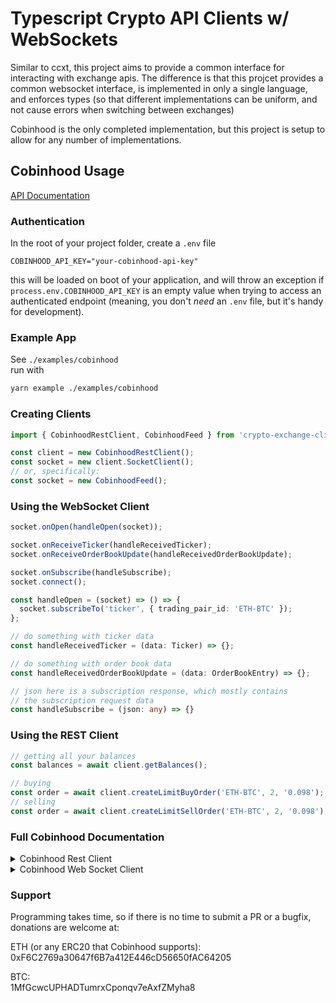 # Typescript Crypto API Clients w/ WebSockets

Similar to ccxt, this project aims to provide a common interface for interacting with exchange apis. The difference is that this projcet provides a common websocket interface, is implemented in only a single language, and enforces types (so that different implementations can be uniform, and not cause errors when switching between exchanges)

Cobinhood is the only completed implementation, but this project is setup to allow for any number of implementations.

## Cobinhood Usage

[API Documentation](https://cobinhood.github.io/api-public/)

### Authentication
In the root of your project folder, create a `.env` file

```
COBINHOOD_API_KEY="your-cobinhood-api-key"
```

this will be loaded on boot of your application, and will throw an exception if `process.env.COBINHOOD_API_KEY` is an empty value when trying to access an authenticated endpoint (meaning, you don't _need_ an `.env` file, but it's handy for development).

### Example App
See `./examples/cobinhood`  
run with

```bash
yarn example ./examples/cobinhood
```

### Creating Clients
```ts
import { CobinhoodRestClient, CobinhoodFeed } from 'crypto-exchange-client';

const client = new CobinhoodRestClient();
const socket = new client.SocketClient();
// or, specifically:
const socket = new CobinhoodFeed();
```

### Using the WebSocket Client
```ts
socket.onOpen(handleOpen(socket));

socket.onReceiveTicker(handleReceivedTicker);
socket.onReceiveOrderBookUpdate(handleReceivedOrderBookUpdate);

socket.onSubscribe(handleSubscribe);
socket.connect();

const handleOpen = (socket) => () => {
  socket.subscribeTo('ticker', { trading_pair_id: 'ETH-BTC' });
};

// do something with ticker data
const handleReceivedTicker = (data: Ticker) => {};

// do something with order book data
const handleReceivedOrderBookUpdate = (data: OrderBookEntry) => {};

// json here is a subscription response, which mostly contains
// the subscription request data
const handleSubscribe = (json: any) => {}
```

### Using the REST Client
```ts
// getting all your balances
const balances = await client.getBalances();

// buying
const order = await client.createLimitBuyOrder('ETH-BTC', 2, '0.098');
// selling
const order = await client.createLimitSellOrder('ETH-BTC', 2, '0.098');

```

### Full Cobinhood Documentation
<!-- start cobinhood rest --><details><summary>Cobinhood Rest Client</summary><p>

## Cobinhood Rest Client

Given that you have a CobinhoodRestClient,
```ts
const client = new CobinhoodRestClient();
```

The following mirrors the [cobinhood api documentation](https://cobinhood.github.io/api-public)

<!-- start markets --> <details><summary>Markets</summary><p style="margin-left: 5px;"">

### Markets

NOTE: None of the market apis require auth.

```ts
client.getCurrencies()
client.getMarkets()
client.getOrderBook(market: string, limit = 50)
client.getMarketStats()
client.getTicker();
client.getRecentTrades(market: string);
```

Interacting with the market data:

```ts
// { [symbol: string]: MarketPair }
client.marketPairsBySymbol
```

All market data from the api requests are stored on an object of type `MarketPair`.

Note that if a list of currency symbols is needed, but a separate request is not desired, that can be done with `Object.keys` on the `client.marketPairsBySymbol` data, and splitting on the separator, `-`.
```ts
const currencies = _.uniq(_.flatten(
    Object.keys(marketPairsBySymbol).map(symbol => symbol.split('-'))
))
```

<hr />
</p></details> <!-- end markets -->


<!-- start orders --> <details style='margin-right: 5px;'><summary>Orders</summary><p>

## Orders

<hr />
</p></details> <!-- end orders -->

<hr />
</p></details> <!-- end cobinhood rest -->


<details><summary>Cobinhood Web Socket Client</summary>


<h4>Cobinhood Web Socket Client</h4>

```ts
const socket = new CobinhoodFeed();
```
</details>



### Support

Programming takes time, so if there is no time to submit a PR or a bugfix, donations are welcome at:

ETH (or any ERC20 that Cobinhood supports):  
0xF6C2769a30647f6B7a412E446cD56650fAC64205  

BTC:   
1MfGcwcUPHADTumrxCponqv7eAxfZMyha8
